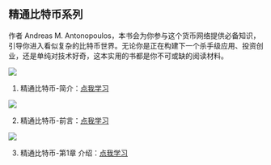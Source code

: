 ## 精通比特币系列

作者 Andreas M. Antonopoulos，本书会为你参与这个货币网络提供必备知识，引导你进入看似复杂的比特币世界。无论你是正在构建下一个杀手级应用、投资创业，还是单纯对技术好奇，这本实用的书都是你不可或缺的阅读材料。

![](https://i.imgur.com/EhjX7cE.png)

1. 精通比特币-简介：[点我学习](http://8btc.com/article-1781-1.html)

![](https://i.imgur.com/EhjX7cE.png)

2. 精通比特币-前言：[点我学习](http://8btc.com/article-1782-1.html)

![](https://i.imgur.com/ii15n96.png)

3. 精通比特币-第1章 介绍：[点我学习](http://8btc.com/article-1783-1.html)
